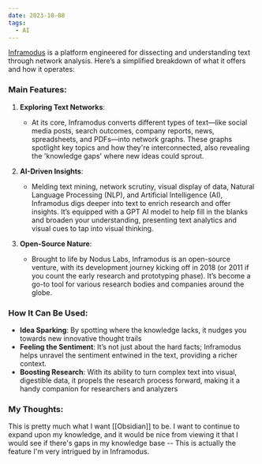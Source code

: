 ```yaml
---
date: 2023-10-08
tags:
  - AI
---
```

[Inframodus](https://infranodus.com/) is a platform engineered for dissecting and understanding text through network analysis. Here’s a simplified breakdown of what it offers and how it operates:

### Main Features:

1. **Exploring Text Networks**:
   - At its core, Inframodus converts different types of text—like social media posts, search outcomes, company reports, news, spreadsheets, and PDFs—into network graphs. These graphs spotlight key topics and how they're interconnected, also revealing the 'knowledge gaps' where new ideas could sprout.

2. **AI-Driven Insights**:
   - Melding text mining, network scrutiny, visual display of data, Natural Language Processing (NLP), and Artificial Intelligence (AI), Inframodus digs deeper into text to enrich research and offer insights. It’s equipped with a GPT AI model to help fill in the blanks and broaden your understanding, presenting text analytics and visual cues to tap into visual thinking.

3. **Open-Source Nature**:
   - Brought to life by Nodus Labs, Inframodus is an open-source venture, with its development journey kicking off in 2018 (or 2011 if you count the early research and prototyping phase). It’s become a go-to tool for various research bodies and companies around the globe.

### How It Can Be Used:

- **Idea Sparking**: By spotting where the knowledge lacks, it nudges you towards new innovative thought trails
- **Feeling the Sentiment**: It’s not just about the hard facts; Inframodus helps unravel the sentiment entwined in the text, providing a richer context.
- **Boosting Research**: With its ability to turn complex text into visual, digestible data, it propels the research process forward, making it a handy companion for researchers and analyzers

### My Thoughts:

This is pretty much what I want [[Obsidian]] to be. I want to continue to expand upon my knowledge, and it would be nice from viewing it that I would see if there's gaps in my knowledge base -- This is actually the feature I'm very intrigued by in Inframodus.